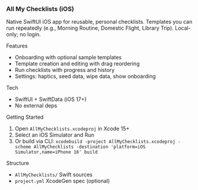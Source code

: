 ### All My Checklists (iOS)

Native SwiftUI iOS app for reusable, personal checklists. Templates you can run repeatedly (e.g., Morning Routine, Domestic Flight, Library Trip). Local-only; no login.

Features
- Onboarding with optional sample templates
- Template creation and editing with drag reordering
- Run checklists with progress and history
- Settings: haptics, seed data, wipe data, show onboarding

Tech
- SwiftUI + SwiftData (iOS 17+)
- No external deps

Getting Started
1. Open `AllMyChecklists.xcodeproj` in Xcode 15+
2. Select an iOS Simulator and Run
3. Or build via CLI: `xcodebuild -project AllMyChecklists.xcodeproj -scheme AllMyChecklists -destination 'platform=iOS Simulator,name=iPhone 16' build`

Structure
- `AllMyChecklists/` Swift sources
- `project.yml` XcodeGen spec (optional)
